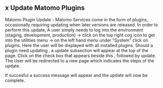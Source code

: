 ## x Update Matomo Plugins

Matomo Plugin Update - Matomo Services come in the form of plugins, occasionally requiring 
updating when later versions are released. In order to perform this update, A user simply needs to log into the environment (staging, development, production) -> click on the top right cog icon to get into the utilities menu -> on the left hand menu under "System" click on plugins. Here the user will be displayed with all installed plugins. Should a plugin need updating , a update subsection will appear at the top of the page. Click on the check box that appears beside this , followed by update. The User will be redirected to a new page which indicates the steps of the update.

 If succesful a success message will appear and the update will now be complete. 

 
